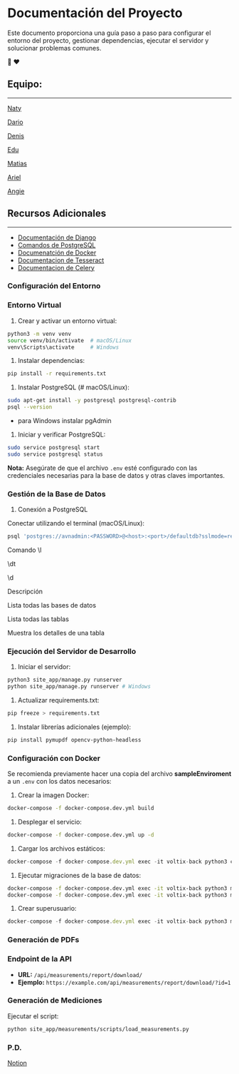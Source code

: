 # Documentación del Proyecto

Este documento proporciona una guía paso a paso para configurar el entorno del proyecto, gestionar dependencias, ejecutar el servidor y solucionar problemas comunes.

<aside>
👋 ❤️

</aside>

## Equipo:

---

[Naty](https://github.com/NataliaIacono)

[Dario](https://github.com/darioduarte1)

[Denis](https://github.com/denis9diaz)

[Edu](https://github.com/EIAHRJAY)

[Matias](https://github.com/kamelmat)

[Ariel](https://github.com/ariellpcuba)

[Angie](https://github.com/ILMPI)

## Recursos Adicionales

---

- [Documentación de Django](https://docs.djangoproject.com/en/5.1/intro/tutorial01/)
- [Comandos de PostgreSQL](https://www.postgresql.org/docs/current/app-psql.html)
- [Documenatción de Docker](https://docs.docker.com/)
- [Documentacion de Tesseract](https://tesseract-ocr.github.io/)
- [Documentacion de Celery](https://docs.celeryq.dev/en/stable/)

### Configuración del Entorno

### Entorno Virtual

1. Crear y activar un entorno virtual:

```bash
python3 -m venv venv
source venv/bin/activate  # macOS/Linux
venv\Scripts\activate     # Windows
```

1. Instalar dependencias:

```bash
pip install -r requirements.txt
```

1. Instalar PostgreSQL (# macOS/Linux):

```bash
sudo apt-get install -y postgresql postgresql-contrib
psql --version

```

- para Windows instalar pgAdmin

1. Iniciar y verificar PostgreSQL:

```bash
sudo service postgresql start
sudo service postgresql status

```

**Nota:** Asegúrate de que el archivo `.env` esté configurado con las credenciales necesarias para la base de datos y otras claves importantes.

### Gestión de la Base de Datos

1. Conexión a PostgreSQL

Conectar utilizando el terminal (macOS/Linux):

```bash
psql 'postgres://avnadmin:<PASSWORD>@<host>:<port>/defaultdb?sslmode=require'
```

Comando	
\l	

\dt	

\d <tabla>	

Descripción

Lista todas las bases de datos

Lista todas las tablas

Muestra los detalles de una tabla

### Ejecución del Servidor de Desarrollo

1. Iniciar el servidor:

```bash
python3 site_app/manage.py runserver 
python site_app/manage.py runserver # Windows
```

1. Actualizar requirements.txt:

```bash
pip freeze > requirements.txt
```

1. Instalar librerías adicionales (ejemplo):

```bash
pip install pymupdf opencv-python-headless
```

### Configuración con Docker

Se recomienda previamente hacer una copia del archivo **sampleEnviroment** a un `.env`  con los datos necesarios:

1. Crear la imagen Docker:

```bash
docker-compose -f docker-compose.dev.yml build
```

1. Desplegar el servicio:

```bash
docker-compose -f docker-compose.dev.yml up -d
```

1. Cargar los archivos estáticos:

```jsx
docker-compose -f docker-compose.dev.yml exec -it voltix-back python3 collectstati4c
```

1. Ejecutar migraciones de la base de datos:

```bash
docker-compose -f docker-compose.dev.yml exec -it voltix-back python3 manage.py makemigrations
docker-compose -f docker-compose.dev.yml exec -it voltix-back python3 manage.py migrate
```

1. Crear superusuario:

```jsx
docker-compose -f docker-compose.dev.yml exec -it voltix-back python3 manage.py createsuperuser
```

### Generación de PDFs

### Endpoint de la API

- **URL:** `/api/measurements/report/download/`
- **Ejemplo:** `https://example.com/api/measurements/report/download/?id=1`

### Generación de Mediciones

Ejecutar el script:

```bash
python site_app/measurements/scripts/load_measurements.py
```

### P.D.
[Notion](https://luxuriant-muscari-35c.notion.site/Documentaci-n-del-Proyecto-157991095be380228f5ac4cb7e0c660d)